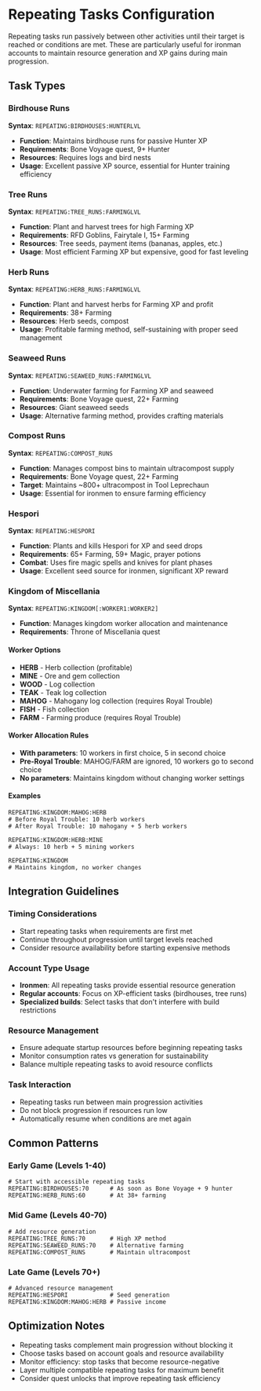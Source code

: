 # Repeating Tasks Configuration

Repeating tasks run passively between other activities until their target is reached or conditions are met. These are particularly useful for ironman accounts to maintain resource generation and XP gains during main progression.

## Task Types

### Birdhouse Runs
**Syntax**: `REPEATING:BIRDHOUSES:HUNTERLVL`
- **Function**: Maintains birdhouse runs for passive Hunter XP
- **Requirements**: Bone Voyage quest, 9+ Hunter
- **Resources**: Requires logs and bird nests
- **Usage**: Excellent passive XP source, essential for Hunter training efficiency

### Tree Runs  
**Syntax**: `REPEATING:TREE_RUNS:FARMINGLVL`
- **Function**: Plant and harvest trees for high Farming XP
- **Requirements**: RFD Goblins, Fairytale I, 15+ Farming
- **Resources**: Tree seeds, payment items (bananas, apples, etc.)
- **Usage**: Most efficient Farming XP but expensive, good for fast leveling

### Herb Runs
**Syntax**: `REPEATING:HERB_RUNS:FARMINGLVL` 
- **Function**: Plant and harvest herbs for Farming XP and profit
- **Requirements**: 38+ Farming
- **Resources**: Herb seeds, compost
- **Usage**: Profitable farming method, self-sustaining with proper seed management

### Seaweed Runs
**Syntax**: `REPEATING:SEAWEED_RUNS:FARMINGLVL`
- **Function**: Underwater farming for Farming XP and seaweed
- **Requirements**: Bone Voyage quest, 22+ Farming  
- **Resources**: Giant seaweed seeds
- **Usage**: Alternative farming method, provides crafting materials

### Compost Runs
**Syntax**: `REPEATING:COMPOST_RUNS`
- **Function**: Manages compost bins to maintain ultracompost supply
- **Requirements**: Bone Voyage quest, 22+ Farming
- **Target**: Maintains ~800+ ultracompost in Tool Leprechaun
- **Usage**: Essential for ironmen to ensure farming efficiency

### Hespori
**Syntax**: `REPEATING:HESPORI`
- **Function**: Plants and kills Hespori for XP and seed drops
- **Requirements**: 65+ Farming, 59+ Magic, prayer potions
- **Combat**: Uses fire magic spells and knives for plant phases
- **Usage**: Excellent seed source for ironmen, significant XP reward

### Kingdom of Miscellania
**Syntax**: `REPEATING:KINGDOM[:WORKER1:WORKER2]`
- **Function**: Manages kingdom worker allocation and maintenance
- **Requirements**: Throne of Miscellania quest

#### Worker Options
- **HERB** - Herb collection (profitable)
- **MINE** - Ore and gem collection  
- **WOOD** - Log collection
- **TEAK** - Teak log collection
- **MAHOG** - Mahogany log collection (requires Royal Trouble)
- **FISH** - Fish collection
- **FARM** - Farming produce (requires Royal Trouble)

#### Worker Allocation Rules
- **With parameters**: 10 workers in first choice, 5 in second choice
- **Pre-Royal Trouble**: MAHOG/FARM are ignored, 10 workers go to second choice
- **No parameters**: Maintains kingdom without changing worker settings

#### Examples
```
REPEATING:KINGDOM:MAHOG:HERB
# Before Royal Trouble: 10 herb workers  
# After Royal Trouble: 10 mahogany + 5 herb workers

REPEATING:KINGDOM:HERB:MINE  
# Always: 10 herb + 5 mining workers

REPEATING:KINGDOM
# Maintains kingdom, no worker changes
```

## Integration Guidelines

### Timing Considerations
- Start repeating tasks when requirements are first met
- Continue throughout progression until target levels reached
- Consider resource availability before starting expensive methods

### Account Type Usage
- **Ironmen**: All repeating tasks provide essential resource generation
- **Regular accounts**: Focus on XP-efficient tasks (birdhouses, tree runs)
- **Specialized builds**: Select tasks that don't interfere with build restrictions

### Resource Management
- Ensure adequate startup resources before beginning repeating tasks
- Monitor consumption rates vs generation for sustainability
- Balance multiple repeating tasks to avoid resource conflicts

### Task Interaction
- Repeating tasks run between main progression activities
- Do not block progression if resources run low
- Automatically resume when conditions are met again

## Common Patterns

### Early Game (Levels 1-40)
```
# Start with accessible repeating tasks
REPEATING:BIRDHOUSES:70      # As soon as Bone Voyage + 9 hunter
REPEATING:HERB_RUNS:60       # At 38+ farming  
```

### Mid Game (Levels 40-70)
```
# Add resource generation
REPEATING:TREE_RUNS:70       # High XP method
REPEATING:SEAWEED_RUNS:70    # Alternative farming
REPEATING:COMPOST_RUNS       # Maintain ultracompost
```

### Late Game (Levels 70+)
```
# Advanced resource management
REPEATING:HESPORI            # Seed generation
REPEATING:KINGDOM:MAHOG:HERB # Passive income
```

## Optimization Notes

- Repeating tasks complement main progression without blocking it
- Choose tasks based on account goals and resource availability  
- Monitor efficiency: stop tasks that become resource-negative
- Layer multiple compatible repeating tasks for maximum benefit
- Consider quest unlocks that improve repeating task efficiency